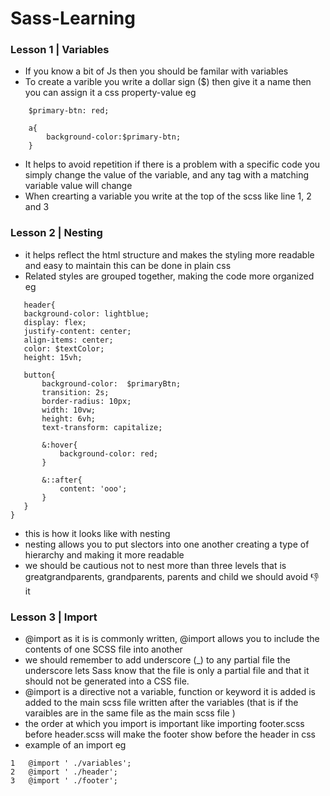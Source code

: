 # Sass-Learning
### Lesson 1 | Variables
* If you know a bit of Js then you should be familar with variables
* To create a varible you write a dollar sign (\$) then give it a name then you can assign it a css property-value eg

```{scss}
    $primary-btn: red;

    a{
        background-color:$primary-btn;
    }
```
* It helps to avoid repetition if there is a problem with a specific code you simply change the value of the variable, and any tag with a matching variable value will change 
* When crearting a variable you write at the top of the scss like line 1, 2 and 3
 
 ### Lesson 2 | Nesting
 * it helps reflect the html structure and makes the styling more readable and easy to maintain this can be done in plain css
 * Related styles are grouped together, making the code more organized eg
 ```{scss}
    header{
    background-color: lightblue;
    display: flex;
    justify-content: center;
    align-items: center;
    color: $textColor;
    height: 15vh;

    button{
        background-color:  $primaryBtn;
        transition: 2s;
        border-radius: 10px;
        width: 10vw;
        height: 6vh;
        text-transform: capitalize;
        
        &:hover{
            background-color: red;
        }
        
        &::after{
            content: 'ooo';
        }
    }
}

 ```
* this is how it looks like with nesting 
* nesting allows you to put slectors into one another creating a type of hierarchy and making it more readable
* we should be cautious not to nest more than three levels that is greatgrandparents, grandparents,  parents and child we should avoid 👎
it  

### Lesson 3 | Import
* @import as it is is commonly written, @import allows you to include the contents of one SCSS file into another
* we should remember to add underscore (_) to any partial file the underscore lets Sass know that the file is only a partial file and that it should not be generated into a CSS file.
* @import is a directive not a variable, function or keyword it is added is added to the main scss file written after the variables (that is if the varaibles are in the same file as the main scss file )
* the order at which you import is important like importing footer.scss before header.scss will make the footer show before the header in css 
* example of an import eg
```{scss}
1   @import ' ./variables';
2   @import ' ./header';
3   @import ' ./footer';
```